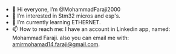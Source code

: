 - 👋 Hi everyone, I’m @MohammadFaraji2000
- 👀 I’m interested in Stm32 micros and esp's.
- 🌱 I’m currently learning ETHERNET.
- 📫 How to reach me: I have an account in Linkedin app, named: Mohammad Faraji. also you can email me with: amirmohamad14.faraji@gmail.com.

<!---
MohammadFaraji2000/MohammadFaraji2000 is a ✨ special ✨ repository because its `README.md` (this file) appears on your GitHub profile.
You can click the Preview link to take a look at your changes.
--->
